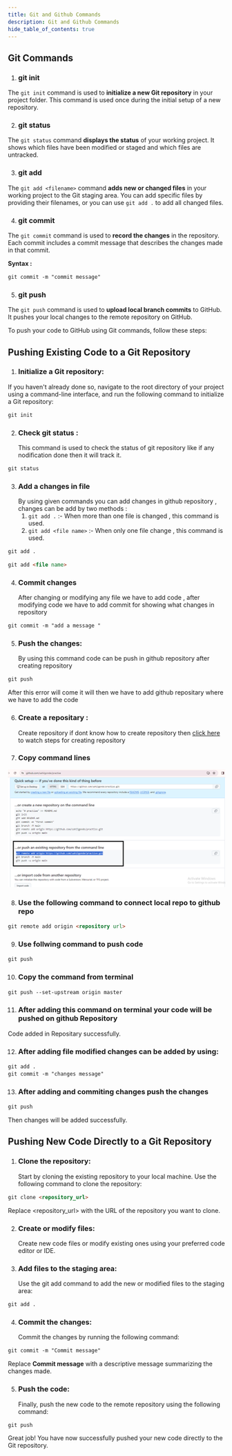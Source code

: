 ```yaml
---
title: Git and Github Commands
description: Git and Github Commands
hide_table_of_contents: true
---
```


## Git Commands

1. ### git init

The `git init` command is used to **initialize a new Git repository** in your project folder. This command is used once during the initial setup of a new repository.

2. ### git status

The `git status` command **displays the status** of your working project. It shows which files have been modified or staged and which files are untracked.

3.  ### git add

The `git add <filename>` command **adds new or changed files** in your working project to the Git staging area. You can add specific files by providing their filenames, or you can use `git add .` to add all changed files.

4. ### git commit

The `git commit` command is used to **record the changes** in the repository. Each commit includes a commit message that describes the changes made in that commit.

**Syntax :**

```html
git commit -m "commit message"
```

5. ### git push

The `git push` command is used to **upload local branch commits** to GitHub. It pushes your local changes to the remote repository on GitHub.

To push your code to GitHub using Git commands, follow these steps:

## Pushing Existing Code to a Git Repository

1. ### Initialize a Git repository:

If you haven't already done so, navigate to the root directory of your project using a command-line interface, and run the following command to initialize a Git repository:

```html
git init
```

2. ### Check git status :

   This command is used to check the status of git repository  like if any nodification done then it will track it.

```html
git status
```

3. ### Add a changes in file 
   By using given commands you can add changes in github repository , changes can be add by two methods :
   1. `git add .` :- When more than one file is changed , this command is used.
   2. `git add <file name>` :- When only one file change , this command is used.

```html
git add .
```

```html
git add <file name>
```

4. ### Commit changes 
   After changing or modifying any file we have to add code , after modifying code we have to add commit for showing what changes in repository

```html
git commit -m "add a message "
```

5. ### Push the changes:
   By using this command code can be push in github repository after creating repository

```html
git push
```
After this error will come it will then we have to add github repositary where we have to add the code

6. ### Create a repositary :
   Create repository  if dont know how to create repository then [click here](http://localhost:3000/docs/github/how-to-create-repository/)
   to watch steps for creating repository

7. ### Copy command lines 

![link img](./s1.png)


8. ### Use the following command to connect local repo to github repo

```html
git remote add origin <repository url>
```
9. ### Use follwing command to push code

```html
git push
```
10. ### Copy the command from terminal

```html
git push --set-upstream origin master
```
11. ### After adding this command on terminal your code will be pushed on github Repository

 Code added in Repositary  successfully.

12. ### After adding file modified changes can be added by using:

```html
git add .
git commit -m "changes message"
```
13. ### After adding and commiting changes push the changes

```html
git push
``` 
Then changes will be added successfully.



## Pushing New Code Directly to a Git Repository

1. ### Clone the repository:
   Start by cloning the existing repository to your local machine. Use the following command to clone the repository:

```html
git clone <repository_url>
```

Replace <repository_url> with the URL of the repository you want to clone.

2. ### Create or modify files:

   Create new code files or modify existing ones using your preferred code editor or IDE.

3. ### Add files to the staging area:
   Use the git add command to add the new or modified files to the staging area:

```html
git add .
```

4. ### Commit the changes:
   Commit the changes by running the following command:

```html
git commit -m "Commit message"
```

Replace **Commit message** with a descriptive message summarizing the changes made.

5. ### Push the code:
   Finally, push the new code to the remote repository using the following command:

```html
git push
```

Great job! You have now successfully pushed your new code directly to the Git repository.
